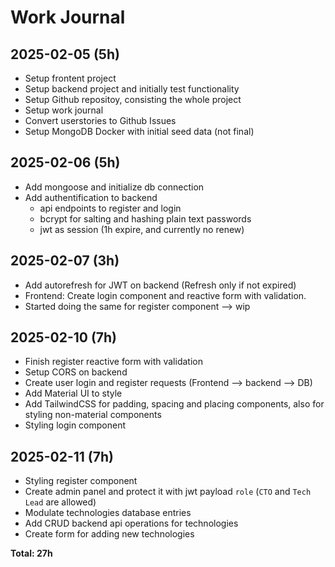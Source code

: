 # Work Journal

## 2025-02-05 (5h)

- Setup frontent project
- Setup backend project and initially test functionality
- Setup Github repositoy, consisting the whole project
- Setup work journal
- Convert userstories to Github Issues
- Setup MongoDB Docker with initial seed data (not final)

## 2025-02-06 (5h)

- Add mongoose and initialize db connection
- Add authentification to backend
  - api endpoints to register and login
  - bcrypt for salting and hashing plain text passwords
  - jwt as session (1h expire, and currently no renew)

## 2025-02-07 (3h)

- Add autorefresh for JWT on backend (Refresh only if not expired)
- Frontend: Create login component and reactive form with validation.
- Started doing the same for register component --> wip

## 2025-02-10 (7h)

- Finish register reactive form with validation
- Setup CORS on backend
- Create user login and register requests (Frontend --> backend --> DB)
- Add Material UI to style
- Add TailwindCSS for padding, spacing and placing components, also for styling non-material components
- Styling login component

## 2025-02-11 (7h)

- Styling register component
- Create admin panel and protect it with jwt payload `role` (`CTO` and `Tech Lead` are allowed)
- Modulate technologies database entries
- Add CRUD backend api operations for technologies
- Create form for adding new technologies

**Total: 27h**
